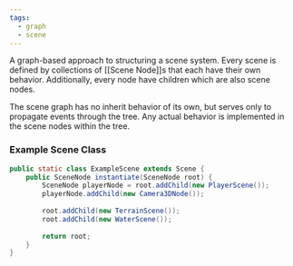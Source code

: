 ```yaml
---
tags:
  - graph
  - scene
---
```

A graph-based approach to structuring a scene system. Every scene is defined by collections of [[Scene Node]]s that each have their own behavior. Additionally, every node have children which are also scene nodes. 

The scene graph has no inherit behavior of its own, but serves only to propagate events through the tree. Any actual behavior is implemented in the scene nodes within the tree.

### Example Scene Class

```java
public static class ExampleScene extends Scene {
	public SceneNode instantiate(SceneNode root) {
		SceneNode playerNode = root.addChild(new PlayerScene());
		playerNode.addChild(new Camera3DNode());
		
		root.addChild(new TerrainScene());
		root.addChild(new WaterScene());
		
		return root;
	}
}
```
